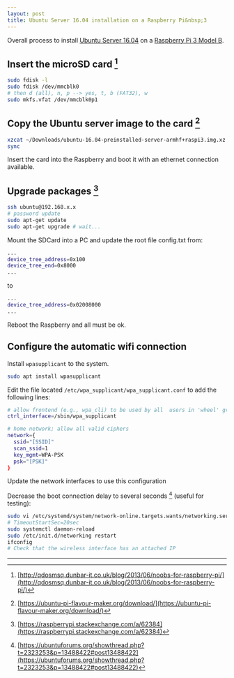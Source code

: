 ```yaml
---
layout: post
title: Ubuntu Server 16.04 installation on a Raspberry Pi&nbsp;3
---
```


Overall process to install [Ubuntu Server 16.04](http://releases.ubuntu.com/16.04/) on a [Raspberry Pi 3 Model B](https://www.raspberrypi.org/products/raspberry-pi-3-model-b/).

## Insert the microSD card [^1]

```bash
sudo fdisk -l
sudo fdisk /dev/mmcblk0
# then d (all), n, p --> yes, t, b (FAT32), w
sudo mkfs.vfat /dev/mmcblk0p1
```

## Copy the Ubuntu server image to the card [^2]

```bash
xzcat ~/Downloads/ubuntu-16.04-preinstalled-server-armhf+raspi3.img.xz | sudo dd of=/dev/mmcblk0 bs=4M
sync
```

Insert the card into the Raspberry and boot it with an ethernet connection available.

## Upgrade packages [^3]

```bash
ssh ubuntu@192.168.x.x
# password update
sudo apt-get update
sudo apt-get upgrade # wait...
```

Mount the SDCard into  a PC and update the root file config.txt from:

```bash
...
device_tree_address=0x100
device_tree_end=0x8000
...
```

to 

```bash
...
device_tree_address=0x02008000
...
```
Reboot the Raspberry and all must be ok.

## Configure the automatic wifi connection

Install `wpasupplicant` to the system.

```bash
sudo apt install wpasupplicant
```

Edit the file located `/etc/wpa_supplicant/wpa_supplicant.conf` to add the following lines:

```bash
# allow frontend (e.g., wpa_cli) to be used by all	users in 'wheel' group
ctrl_interface=/sbin/wpa_supplicant

# home network; allow all valid ciphers
network={
  ssid="[SSID]"
  scan_ssid=1
  key_mgmt=WPA-PSK
  psk="[PSK]"
}
```

Update the network interfaces to use this configuration

Decrease the boot connection delay to several seconds [^4] (useful for testing):

```bash
sudo vi /etc/systemd/system/network-online.targets.wants/networking.service
# TimeoutStartSec=20sec
sudo systemctl daemon-reload
sudo /etc/init.d/networking restart
ifconfig
# Check that the wireless interface has an attached IP
```

--------------------------------------------------

[^1]: [http://qdosmsq.dunbar-it.co.uk/blog/2013/06/noobs-for-raspberry-pi/](http://qdosmsq.dunbar-it.co.uk/blog/2013/06/noobs-for-raspberry-pi/)

[^2]: [https://ubuntu-pi-flavour-maker.org/download/](https://ubuntu-pi-flavour-maker.org/download/)

[^3]: [https://raspberrypi.stackexchange.com/a/62384](https://raspberrypi.stackexchange.com/a/62384)

[^4]: [https://ubuntuforums.org/showthread.php?t=2323253&p=13488422#post13488422](https://ubuntuforums.org/showthread.php?t=2323253&p=13488422#post13488422)